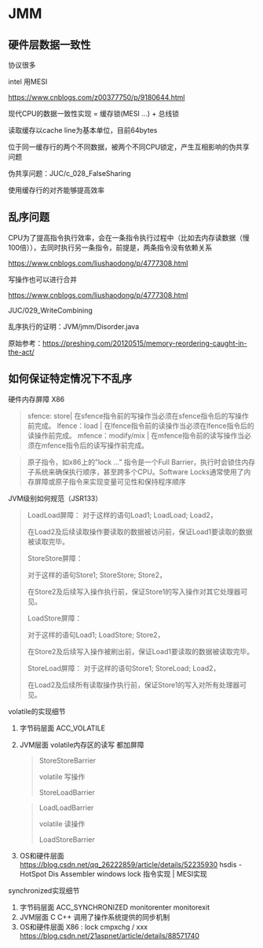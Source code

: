 # JMM

## 硬件层数据一致性

协议很多

intel 用MESI

https://www.cnblogs.com/z00377750/p/9180644.html

现代CPU的数据一致性实现 = 缓存锁(MESI ...) + 总线锁

读取缓存以cache line为基本单位，目前64bytes

位于同一缓存行的两个不同数据，被两个不同CPU锁定，产生互相影响的伪共享问题

伪共享问题：JUC/c_028_FalseSharing

使用缓存行的对齐能够提高效率

## 乱序问题

CPU为了提高指令执行效率，会在一条指令执行过程中（比如去内存读数据（慢100倍）），去同时执行另一条指令，前提是，两条指令没有依赖关系

https://www.cnblogs.com/liushaodong/p/4777308.html

写操作也可以进行合并

https://www.cnblogs.com/liushaodong/p/4777308.html

JUC/029_WriteCombining

乱序执行的证明：JVM/jmm/Disorder.java

原始参考：https://preshing.com/20120515/memory-reordering-caught-in-the-act/

## 如何保证特定情况下不乱序

硬件内存屏障 X86

>  sfence:  store| 在sfence指令前的写操作当必须在sfence指令后的写操作前完成。
>  lfence：load | 在lfence指令前的读操作当必须在lfence指令后的读操作前完成。
>  mfence：modify/mix | 在mfence指令前的读写操作当必须在mfence指令后的读写操作前完成。

> 原子指令，如x86上的”lock …” 指令是一个Full Barrier，执行时会锁住内存子系统来确保执行顺序，甚至跨多个CPU。Software Locks通常使用了内存屏障或原子指令来实现变量可见性和保持程序顺序

JVM级别如何规范（JSR133）
 
> LoadLoad屏障：
>   	对于这样的语句Load1; LoadLoad; Load2， 
>
>  	在Load2及后续读取操作要读取的数据被访问前，保证Load1要读取的数据被读取完毕。
>
> StoreStore屏障：
>
>  	对于这样的语句Store1; StoreStore; Store2，
>	
>  	在Store2及后续写入操作执行前，保证Store1的写入操作对其它处理器可见。
>
> LoadStore屏障：
>
>  	对于这样的语句Load1; LoadStore; Store2，
>	
>  	在Store2及后续写入操作被刷出前，保证Load1要读取的数据被读取完毕。
>
> StoreLoad屏障：
> 	对于这样的语句Store1; StoreLoad; Load2，
>
> ​	 在Load2及后续所有读取操作执行前，保证Store1的写入对所有处理器可见。

volatile的实现细节

1. 字节码层面
   ACC_VOLATILE

2. JVM层面
   volatile内存区的读写 都加屏障

   > StoreStoreBarrier
   >
   > volatile 写操作
   >
   > StoreLoadBarrier

   > LoadLoadBarrier
   >
   > volatile 读操作
   >
   > LoadStoreBarrier

3. OS和硬件层面
   https://blog.csdn.net/qq_26222859/article/details/52235930
   hsdis - HotSpot Dis Assembler
   windows lock 指令实现 | MESI实现

synchronized实现细节

1. 字节码层面
   ACC_SYNCHRONIZED
   monitorenter monitorexit
2. JVM层面
   C C++ 调用了操作系统提供的同步机制
3. OS和硬件层面
   X86 : lock cmpxchg / xxx
   [https](https://blog.csdn.net/21aspnet/article/details/88571740)[://blog.csdn.net/21aspnet/article/details/](https://blog.csdn.net/21aspnet/article/details/88571740)[88571740](https://blog.csdn.net/21aspnet/article/details/88571740)


